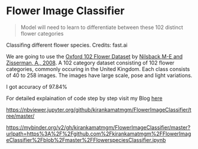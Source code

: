 # Flower Image Classifier
>  Model will need to learn to differentiate between these 102 distinct flower categories 


Classifing different flower species.
Credits: fast.ai


We are going to use the [Oxford 102 Flower Dataset](http://www.robots.ox.ac.uk/~vgg/data/flowers/102/) by [Nilsback,M-E and Zisserman, A., 2008](http://www.robots.ox.ac.uk/~vgg/publications/papers/nilsback08.pdf). A 102 category dataset consisting of 102 flower categories, commonly occuring in the United Kingdom. Each class consists of 40 to 258 images. The images have large scale, pose and light variations.

I got accuracy of 97.84%


For detailed explaination of code step by step visit my Blog [here](https://kirankamath.netlify.app/blog/flower-image-classifier/)

https://nbviewer.jupyter.org/github/kirankamatmgm/FlowerImageClassifier/tree/master/

https://mybinder.org/v2/gh/kirankamatmgm/FlowerImageClassifier/master?urlpath=https%3A%2F%2Fgithub.com%2Fkirankamatmgm%2FFlowerImageClassifier%2Fblob%2Fmaster%2FFlowerspeciesClassifier.ipynb

